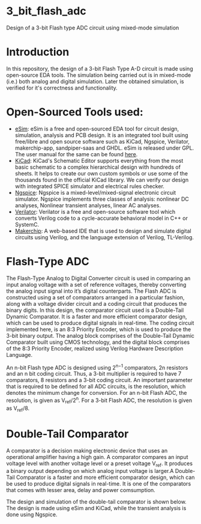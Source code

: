 # 3_bit_flash_adc
Design of a 3-bit Flash type ADC circuit using mixed-mode simulation

# Introduction
In this repository, the design of a 3-bit Flash Type A-D circuit is made using open-source EDA tools. The simulation being carried out is in mixed-mode (i.e.) both analog and digital simulation. Later the obtained simulation, is verified for it's correctness and functionality.

# Open-Sourced Tools used:
- [eSim](https://esim.fossee.in/home): eSim is a free and open-sourced EDA tool for circuit design, simulation, analysis and PCB design. It is an integrated tool built using free/libre and open source software such as KiCad, Ngspice, Verilator, makerchip-app, sandpiper-saas and GHDL. eSim is released under GPL. The user manual for the same can be found [here](https://static.fossee.in/esim/manuals/eSim_Manual_2.2.pdf).
- [KiCad](https://www.kicad.org/): KiCad's Schematic Editor supports everything from the most basic schematic to a complex hierarchical design with hundreds of sheets.  It helps to create our own custom symbols or use some of the thousands found in the official KiCad library. We can verify our design with integrated SPICE simulator and electrical rules checker.
- [Ngspice](http://ngspice.sourceforge.net/): Ngspice is a mixed-level/mixed-signal electronic circuit simulator. Ngspice implements three classes of analysis: nonlinear DC analyses, Nonlinear transient analyses, linear AC analyses.
- [Verilator](https://www.veripool.org/verilator/): Verilator is a free and open-source software tool which converts Verilog code to a cycle-accurate behavioral model in C++ or SystemC.
- [Makerchip](https://www.makerchip.com/): A web-based IDE that is used to design and simulate digital circuits using Verilog, and the language extension of Verilog, TL-Verilog. 

# Flash-Type ADC
The Flash-Type Analog to Digital Converter circuit is used in comparing an input analog voltage with a set of reference voltages, thereby converting the analog input signal into it’s digital counterparts. The Flash ADC is constructed using a set of comparators arranged in a particular fashion, along with a voltage divider circuit and a coding circuit that produces the binary digits. In this design, the comparator circuit used is a Double-Tail Dynamic Comparator. It is a faster and more efficient comparator design, which can be used to produce digital signals in real-time. The coding circuit implemented here, is an 8:3 Priority Encoder, which is used to produce the 3-bit binary output. The analog block comprises of the Double-Tail Dynamic Comparator built using CMOS technology, and the digital block comprises of the 8:3 Priority Encoder, realized using Verilog Hardware Description Language.

An n-bit Flash type ADC is designed using 2<sup>n−1</sup> comparators, 2n resistors and an n bit coding circuit. Thus, a 3-bit multiplier is required to have 7 comparators, 8 resistors and a 3-bit coding circuit. An important parameter that is required to be defined for all ADC circuits, is the resolution, which denotes the minimum change for conversion. For an n-bit Flash ADC, the resolution, is given as V<sub>ref</sub>/2<sup>n</sup>. For a 3-bit Flash ADC, the resolution is given as V<sub>ref</sub>/8.

# Double-Tail Comparator
A comparator is a decision making electronic device that uses an operational amplifier having a high gain. A comparator compares an input voltage level with another voltage level or a preset voltage V<sub>ref</sub>. It produces a binary output depending on which analog input voltage is larger.A Double-Tail Comparator is a faster and more efficient comparator design, which can be used to produce digital signals in real-time. It is one of the comparators that comes with lesser area, delay and power comsumption.

The design and simulation of the double-tail comparator is shown below. The design is made using eSim and KiCad, while the transient analysis is done using Ngspice.
